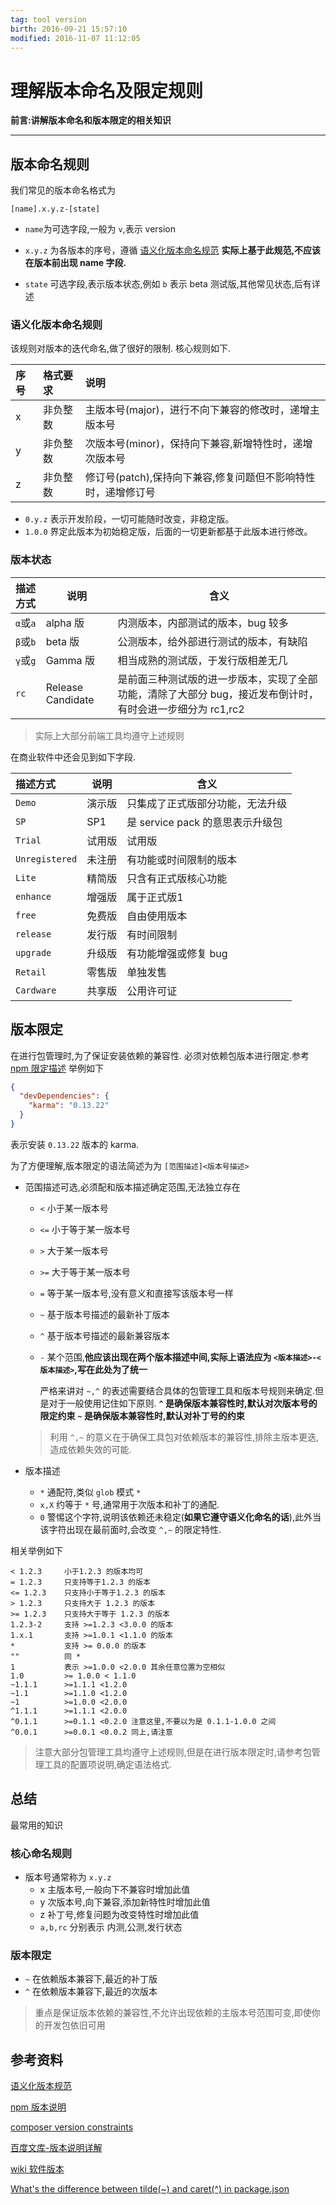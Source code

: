 ```yaml
---   
tag: tool version   
birth: 2016-09-21 15:57:10   
modified: 2016-11-07 11:12:05   
---
```


# 理解版本命名及限定规则

**前言:讲解版本命名和版本限定的相关知识**

---

## 版本命名规则
我们常见的版本命名格式为

```
[name].x.y.z-[state]
```

* `name`为可选字段,一般为 `v`,表示 version 
* `x.y.z` 为各版本的序号，遵循 [语义化版本命名规范](http://semver.org/lang/zh-CN/)
  **实际上基于此规范,不应该在版本前出现 name 字段.**

* `state` 可选字段,表示版本状态,例如 `b` 表示 beta 测试版,其他常见状态,后有详述

### 语义化版本命名规则
该规则对版本的迭代命名,做了很好的限制.
核心规则如下.

序号|格式要求|说明
:---|:---|:---|
x|非负整数|主版本号(major)，进行不向下兼容的修改时，递增主版本号|
y|非负整数|次版本号(minor)，保持向下兼容,新增特性时，递增次版本号|
z|非负整数|修订号(patch),保持向下兼容,修复问题但不影响特性时，递增修订号|


* `0.y.z` 表示开发阶段，一切可能随时改变，非稳定版。   
* `1.0.0` 界定此版本为初始稳定版，后面的一切更新都基于此版本进行修改。   

### 版本状态
描述方式|说明|含义
:---|---|---|
`α`或`a`|alpha 版|内测版本，内部测试的版本，bug 较多
`β`或`b`|beta 版|公测版本，给外部进行测试的版本，有缺陷
`γ`或`g`|Gamma 版|相当成熟的测试版，于发行版相差无几
`rc`|Release Candidate|是前面三种测试版的进一步版本，实现了全部功能，清除了大部分 bug，接近发布倒计时，有时会进一步细分为 rc1,rc2

> 实际上大部分前端工具均遵守上述规则

在商业软件中还会见到如下字段.

描述方式|说明|含义
:---|---|---|
`Demo`|演示版|只集成了正式版部分功能，无法升级
`SP`|SP1|是 service pack 的意思表示升级包
`Trial`|试用版|试用版
`Unregistered`|未注册|有功能或时间限制的版本
`Lite`|精简版|只含有正式版核心功能
`enhance`|增强版|属于正式版1
`free`|免费版|自由使用版本
`release`|发行版|有时间限制
`upgrade`|升级版|有功能增强或修复 bug
`Retail`　|零售版|单独发售
`Cardware`|共享版|公用许可证



## 版本限定
在进行包管理时,为了保证安装依赖的兼容性.
必须对依赖包版本进行限定.参考  [npm 限定描述](https://docs.npmjs.com/misc/semver) 
举例如下

```json
{
  "devDependencies": {
    "karma": "0.13.22"
  }
}
```

表示安装 `0.13.22` 版本的 karma.

为了方便理解,版本限定的语法简述为为 `[范围描述]<版本号描述>`

* 范围描述可选,必须配和版本描述确定范围,无法独立存在
    * `<` 小于某一版本号
    * `<=` 小于等于某一版本号
    * `>` 大于某一版本号
    * `>=` 大于等于某一版本号
    * `=` 等于某一版本号,没有意义和直接写该版本号一样
    * `~` 基于版本号描述的最新补丁版本
    * `^` 基于版本号描述的最新兼容版本
    * `-` 某个范围,**他应该出现在两个版本描述中间,实际上语法应为 `<版本描述>-<版本描述>`,写在此处为了统一**
    
       严格来讲对 `~,^` 的表述需要结合具体的包管理工具和版本号规则来确定.但是对于一般使用记住如下原则.
       **`^`  是确保版本兼容性时,默认对次版本号的限定约束**
       **`~`  是确保版本兼容性时,默认对补丁号的约束**
    
    > 利用 `^,~` 的意义在于确保工具包对依赖版本的兼容性,排除主版本更迭,
    > 造成依赖失效的可能. 
    
* 版本描述
    * `*` 通配符,类似 `glob` 模式 `*`
    * `x,X` 约等于 `*` 号,通常用于次版本和补丁的通配. 
    * `0` 警惕这个字符,说明该依赖还未稳定(**如果它遵守语义化命名的话**),此外当该字符出现在最前面时,会改变 `^,~` 的限定特性.
    

相关举例如下

```
< 1.2.3     小于1.2.3 的版本均可 
= 1.2.3     只支持等于1.2.3 的版本 
<= 1.2.3    只支持小于等于1.2.3 的版本
> 1.2.3     只支持大于 1.2.3 的版本
>= 1.2.3    只支持大于等于 1.2.3 的版本
1.2.3-2     支持 >=1.2.3 <3.0.0 的版本
1.x.1       支持 >=1.0.1 <1.1.0 的版本
*           支持 >= 0.0.0 的版本
""          同 *
1           表示 >=1.0.0 <2.0.0 其余任意位置为空相似
1.0         >= 1.0.0 < 1.1.0
~1.1.1      >=1.1.1 <1.2.0
~1.1        >=1.1.0 <1.2.0
~1          >=1.0.0 <2.0.0
^1.1.1      >=1.1.1 <2.0.0
^0.1.1      >=0.1.1 <0.2.0 注意这里,不要以为是 0.1.1-1.0.0 之间
^0.0.1      >=0.0.1 <0.0.2 同上,请注意
```

> 注意大部分包管理工具均遵守上述规则,但是在进行版本限定时,请参考包管理工具的配置项说明,确定语法格式.

## 总结
最常用的知识

### 核心命名规则
* 版本号通常称为 `x.y.z`
    * x 主版本号,一般向下不兼容时增加此值
    * y 次版本号,向下兼容,添加新特性时增加此值
    * z 补丁号,修复问题为改变特性时增加此值
    * `a,b,rc` 分别表示 内测,公测,发行状态

### 版本限定
* `~` 在依赖版本兼容下,最近的补丁版
* `^` 在依赖版本兼容下,最近的次版本

> 重点是保证版本依赖的兼容性,不允许出现依赖的主版本号范围可变,即使你的开发包依旧可用


## 参考资料
[语义化版本规范](http://semver.org/lang/zh-CN/)

[npm 版本说明](https://docs.npmjs.com/misc/semver)

[composer version constraints](https://getcomposer.org/doc/articles/versions.md)

[百度文库-版本说明详解](http://wenku.baidu.com/view/267166728e9951e79b892703.html)

[wiki 软件版本](https://www.wikiwand.com/en/Software_versioning)

[What's the difference between tilde(~) and caret(^) in package.json](http://serve.3ezy.com/stackoverflow.com/questions/22343224/)